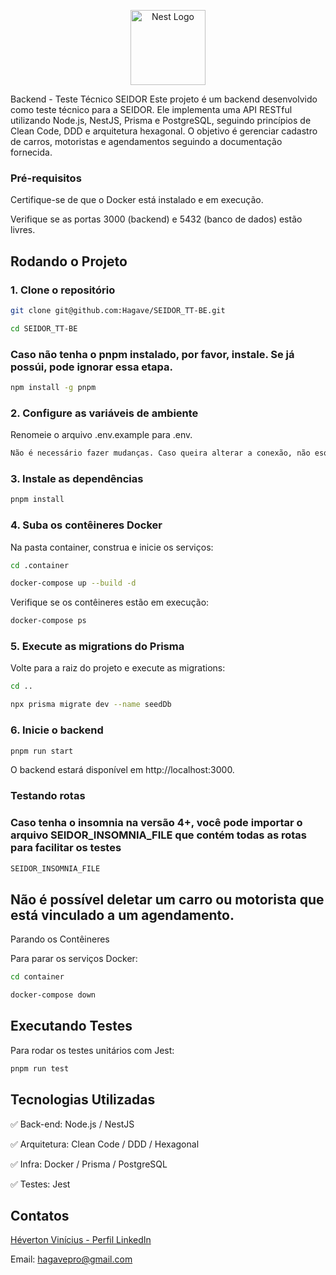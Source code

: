 <p align="center">
  <a href="https://github.com/nestjs/nest" target="_blank"><img src="https://nestjs.com/img/logo-small.svg" width="120" alt="Nest Logo" /></a>
</p>

Backend - Teste Técnico SEIDOR
Este projeto é um backend desenvolvido como teste técnico para a SEIDOR. Ele implementa uma API RESTful utilizando Node.js, NestJS, Prisma e PostgreSQL, seguindo princípios de Clean Code, DDD e arquitetura hexagonal. O objetivo é gerenciar cadastro de carros, motoristas e agendamentos seguindo a documentação fornecida.

### Pré-requisitos

Certifique-se de que o Docker está instalado e em execução.

Verifique se as portas 3000 (backend) e 5432 (banco de dados) estão livres.

## Rodando o Projeto

### 1. Clone o repositório

```bash
git clone git@github.com:Hagave/SEIDOR_TT-BE.git
```

```bash
cd SEIDOR_TT-BE
```

### Caso não tenha o pnpm instalado, por favor, instale. Se já possúi, pode ignorar essa etapa.

```bash
npm install -g pnpm
```

### 2. Configure as variáveis de ambiente

Renomeie o arquivo .env.example para .env.

```bash
Não é necessário fazer mudanças. Caso queira alterar a conexão, não esqueça que deve também alterar o docker-compose.yml dentro de .container para que reflita suas mudaças ,
```

### 3. Instale as dependências

```bash
pnpm install
```

### 4. Suba os contêineres Docker

Na pasta container, construa e inicie os serviços:

```bash
cd .container
```

```bash
docker-compose up --build -d
```

Verifique se os contêineres estão em execução:

```bash
docker-compose ps
```

### 5. Execute as migrations do Prisma

Volte para a raiz do projeto e execute as migrations:

```bash
cd ..
```

```bash
npx prisma migrate dev --name seedDb
```

### 6. Inicie o backend

```bash
pnpm run start
```

O backend estará disponível em http://localhost:3000.

### Testando rotas

### Caso tenha o insomnia na versão 4+, você pode importar o arquivo SEIDOR_INSOMNIA_FILE que contém todas as rotas para facilitar os testes

```bash
SEIDOR_INSOMNIA_FILE
```


## Não é possível deletar um carro ou motorista que está vinculado a um agendamento.


Parando os Contêineres

Para parar os serviços Docker:

```bash
cd container
```

```bash
docker-compose down
```

## Executando Testes

Para rodar os testes unitários com Jest:

```bash
pnpm run test
```

## Tecnologias Utilizadas

✅ Back-end: Node.js / NestJS

✅ Arquitetura: Clean Code / DDD / Hexagonal

✅ Infra: Docker / Prisma / PostgreSQL

✅ Testes: Jest

## Contatos

[Héverton Vinícius - Perfil LinkedIn](https://www.linkedin.com/in/heverton-vinicius/)

Email: hagavepro@gmail.com

